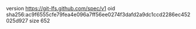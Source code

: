 version https://git-lfs.github.com/spec/v1
oid sha256:ac9f6555cfe79fea4e096a7ff56ee0274f3dafd2a9dc1ccd2286ec452025d927
size 652
